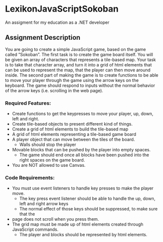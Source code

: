 # LexikonJavaScriptSokoban
An assigment for my education as a .NET developer

## Assignment Description

You are going to create a simple JavaScript game, based on the game called ”Sokoban”.
The first task is to create the game board itself. You will be given an array of characters that
represents a tile-based map. Your task is to take that character array, and turn it into a grid of
html elements that can be used to represent the map, that the player can then move around
inside.
The second part of making the game is to create functions to be able to move your player
through the game using the arrow keys on the keyboard. The game should respond to inputs
without the normal behavior of the arrow keys (i.e. scrolling in the web page).
### Required Features:
- Create functions to get the keypresses to move your player, up, down, left and right.
- Create tile-based objects to present different kind of things.
- Create a grid of html elements to build the tile-based map
- A grid of html elements representing a tile-based game board
- A player object that can move between the tiles of the board.
  - Walls should stop the player
- Movable blocks that can be pushed by the player into empty spaces.
  - The game should end once all blocks have been pushed into the right spaces on
the game board.
- You are NOT allowed to use Canvas.
### Code Requirements:
- You must use event listeners to handle key presses to make the player move.
  - The key press event listener should be able to handle the up, down, left and right
arrow keys
  - The normal effect of those keys should be suppressed, to make sure that the
- page does not scroll when you press them.
- The grid map must be made up of html elements created through JavaScript commands.
  - The player and blocks should be represented by html elements.

